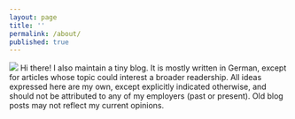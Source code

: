 ```yaml
---
layout: page
title: ''
permalink: /about/
published: true
---
```


![]({{site.baseurl}}/images/name.png)
Hi there! I also maintain a tiny blog. It is mostly written in German, except for articles whose topic could interest a broader readership. All ideas expressed here are my own, except explicitly indicated otherwise, and should not be attributed to any of my employers (past or present). Old blog posts may not reflect my current opinions.
